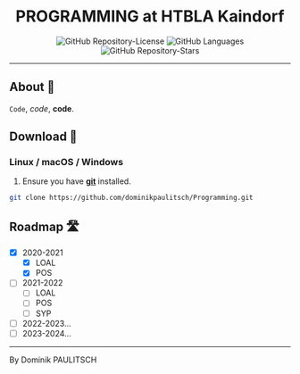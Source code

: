 <h1 align="center">PROGRAMMING at HTBLA Kaindorf</h1>
<p align="center">
  <img alt="GitHub Repository-License" src="https://img.shields.io/github/license/dominikpaulitsch/Programming?style=for-the-badge">
  <img alt="GitHub Languages" src="https://img.shields.io/github/languages/top/dominikpaulitsch/Programming?style=for-the-badge">
  <img alt="GitHub Repository-Stars" src="https://img.shields.io/github/stars/dominikpaulitsch/Programming?style=for-the-badge&color=cecece">
</p>

---

## About 💭

`Code`, *code*, **code**.

## Download 🔨

### Linux / macOS / Windows

1. Ensure you have [**git**](https://git-scm.com/downloads) installed.

```bash
git clone https://github.com/dominikpaulitsch/Programming.git
```

## Roadmap 🛣️

- [x] 2020-2021
  - [x] LOAL
  - [x] POS
- [ ] 2021-2022
  - [ ] LOAL
  - [ ] POS
  - [ ] SYP
- [ ] 2022-2023...
- [ ] 2023-2024...

---

By Dominik PAULITSCH
